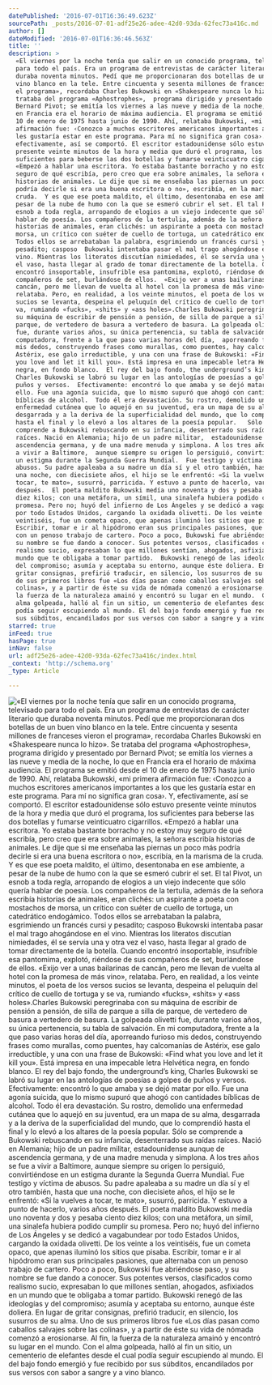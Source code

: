 ```yaml
---
datePublished: '2016-07-01T16:36:49.623Z'
sourcePath: _posts/2016-07-01-adf25e26-adee-42d0-93da-62fec73a416c.md
author: []
dateModified: '2016-07-01T16:36:46.563Z'
title: ''
description: >
  «El viernes por la noche tenía que salir en un conocido programa, televisado
  para todo el país. Era un programa de entrevistas de carácter literario que
  duraba noventa minutos. Pedí que me proporcionaran dos botellas de un buen
  vino blanco en la tele. Entre cincuenta y sesenta millones de franceses vieron
  el programa», recordaba Charles Bukowski en «Shakespeare nunca lo hizo».  Se
  trataba del programa «Aphostrophes»,  programa dirigido y presentado por
  Bernard Pivot; se emitía los viernes a las nueve y media de la noche, lo que
  en Francia era el horario de máxima audiencia. El programa se emitió desde el
  10 de enero de 1975 hasta junio de 1990. Ahí, relataba Bukowski, «mi primera
  afirmación fue: ‹Conozco a muchos escritores americanos importantes a los que
  les gustaría estar en este programa. Para mí no significa gran cosa›. Y,
  efectivamente, así se comportó. El escritor estadounidense sólo estuvo
  presente veinte minutos de la hora y media que duró el programa, los
  suficientes para beberse las dos botellas y fumarse veinticuatro cigarrillos. 
  «Empezó a hablar una escritora. Yo estaba bastante borracho y no estoy muy
  seguro de qué escribía, pero creo que era sobre animales, la señora escribía
  historias de animales. Le dije que si me enseñaba las piernas un poco más
  podría decirle si era una buena escritora o no», escribía, en la marisma de la
  cruda.  Y es que ese poeta maldito, el último, desentonaba en ese ambiente, a
  pesar de la nube de humo con la que se esmeró cubrir el set. El tal Pivot, un
  esnob a toda regla, arropando de elogios a un viejo indecente que sólo quería
  hablar de poesía. Los compañeros de la tertulia, además de la señora escribía
  historias de animales, eran clichés: un aspirante a poeta con mostachos de
  morsa, un crítico con suéter de cuello de tortuga, un catedrático endogámico.
  Todos ellos se arrebataban la palabra, esgrimiendo un francés cursi y
  pesadito; casposo  Bukowski intentaba pasar el mal trago ahogándose en el
  vino. Mientras los literatos discutían nimiedades, él se servía una y otra vez
  el vaso, hasta llegar al grado de tomar directamente de la botella. Cuando
  encontró insoportable, insufrible esa pantomima, explotó, riéndose de sus
  compañeros de set, burlándose de ellos.  «Exijo ver a unas bailarinas de
  cancán, pero me llevan de vuelta al hotel con la promesa de más vino»,
  relataba. Pero, en realidad, a los veinte minutos, el poeta de los versos
  sucios se levanta, despeina el peluquín del crítico de cuello de tortuga y se
  va, rumiando «fucks», «shits» y «ass holes».Charles Bukowski peregrinaba con
  su máquina de escribir de pensión a pensión, de silla de parque a silla de
  parque, de vertedero de basura a vertedero de basura. La golpeada olivetti
  fue, durante varios años, su única pertenencia, su tabla de salvación. En mi
  computadora, frente a la que paso varias horas del día,  aporreando furioso
  mis dedos, construyendo frases como murallas, como puentes, hay calcomanías de
  Astérix, ese galo irreductible, y una con una frase de Bukowski: «Find what
  you love and let it kill you». Está impresa en una impecable letra Helvética
  negra, en fondo blanco.  El rey del bajo fondo, the underground’s king, 
  Charles Bukowski se labró su lugar en las antologías de poesías a golpes de
  puños y versos.  Efectivamente: encontró lo que amaba y se dejó matar por
  ello. Fue una agonía suicida, que lo mismo supuró que ahogó con cantidades
  bíblicas de alcohol.  Todo él era devastación. Su rostro, demolido una
  enfermedad cutánea que lo aquejó en su juventud, era un mapa de su alma,
  desgarrada y a la deriva de la superficialidad del mundo, que lo comprendió
  hasta el final y lo elevó a los altares de la poesía popular.   Sólo se
  comprende a Bukowski rebuscando en su infancia, desenterrado sus raídas
  raíces. Nació en Alemania; hijo de un padre militar,  estadounidense aunque de
  ascendencia germana, y de una madre menuda y simplona. A los tres años se fue
  a vivir a Baltimore,  aunque siempre su origen lo persiguió, convirtiéndose en
  un estigma durante la Segunda Guerra Mundial.  Fue testigo y víctima de
  abusos. Su padre apaleaba a su madre un día sí y el otro también, hasta que
  una noche, con diecisiete años, el hijo se le enfrentó: «Si la vuelves a
  tocar, te mato», susurró, parricida. Y estuvo a punto de hacerlo, varios años
  después.  El poeta maldito Bukowski medía uno noventa y dos y pesaba ciento
  diez kilos; con una metáfora, un símil, una sinalefa hubiera podido cumplir su
  promesa. Pero no; huyó del infierno de Los Ángeles y se dedicó a vagabundear
  por todo Estados Unidos, cargando la oxidada olivetti. De los veinte a los
  veintiséis, fue un cometa opaco, que apenas iluminó los sitios que pisaba.
  Escribir, tomar e ir al hipódromo eran sus principales pasiones, que alternaba
  con un penoso trabajo de cartero. Poco a poco, Bukowski fue abriéndose paso, y
  su nombre se fue dando a conocer. Sus potentes versos, clasificados como
  realismo sucio, expresaban lo que millones sentían, ahogados, asfixiados en un
  mundo que te obligaba a tomar partido.  Bukowski renegó de las ideologías y
  del compromiso; asumía y aceptaba su entorno, aunque éste doliera. En lugar de
  gritar consignas, prefirió traducir, en silencio, los susurros de su alma. Uno
  de sus primeros libros fue «Los días pasan como caballos salvajes sobre las
  colinas», y a partir de éste su vida de nómada comenzó a erosionarse. Al fin,
  la fuerza de la naturaleza amainó y encontró su lugar en el mundo.  Con el
  alma golpeada, halló al fin un sitio, un cementerio de elefantes desde el cual
  podía seguir escupiendo al mundo. El del bajo fondo emergió y fue recibido por
  sus súbditos, encandilados por sus versos con sabor a sangre y a vino blanco. 
starred: true
inFeed: true
hasPage: true
inNav: false
url: adf25e26-adee-42d0-93da-62fec73a416c/index.html
_context: 'http://schema.org'
_type: Article

---
```

![«El viernes por la noche tenía que salir en un conocido programa, televisado para todo el país. Era un programa de entrevistas de carácter literario que duraba noventa minutos. Pedí que me proporcionaran dos botellas de un buen vino blanco en la tele. Entre cincuenta y sesenta millones de franceses vieron el programa», recordaba Charles Bukowski en «Shakespeare nunca lo hizo».  Se trataba del programa «Aphostrophes»,  programa dirigido y presentado por Bernard Pivot; se emitía los viernes a las nueve y media de la noche, lo que en Francia era el horario de máxima audiencia. El programa se emitió desde el 10 de enero de 1975 hasta junio de 1990. Ahí, relataba Bukowski, «mi primera afirmación fue: ‹Conozco a muchos escritores americanos importantes a los que les gustaría estar en este programa. Para mí no significa gran cosa›. Y, efectivamente, así se comportó. El escritor estadounidense sólo estuvo presente veinte minutos de la hora y media que duró el programa, los suficientes para beberse las dos botellas y fumarse veinticuatro cigarrillos.  «Empezó a hablar una escritora. Yo estaba bastante borracho y no estoy muy seguro de qué escribía, pero creo que era sobre animales, la señora escribía historias de animales. Le dije que si me enseñaba las piernas un poco más podría decirle si era una buena escritora o no», escribía, en la marisma de la cruda.  Y es que ese poeta maldito, el último, desentonaba en ese ambiente, a pesar de la nube de humo con la que se esmeró cubrir el set. El tal Pivot, un esnob a toda regla, arropando de elogios a un viejo indecente que sólo quería hablar de poesía. Los compañeros de la tertulia, además de la señora escribía historias de animales, eran clichés: un aspirante a poeta con mostachos de morsa, un crítico con suéter de cuello de tortuga, un catedrático endogámico. Todos ellos se arrebataban la palabra, esgrimiendo un francés cursi y pesadito; casposo  Bukowski intentaba pasar el mal trago ahogándose en el vino. Mientras los literatos discutían nimiedades, él se servía una y otra vez el vaso, hasta llegar al grado de tomar directamente de la botella. Cuando encontró insoportable, insufrible esa pantomima, explotó, riéndose de sus compañeros de set, burlándose de ellos.  «Exijo ver a unas bailarinas de cancán, pero me llevan de vuelta al hotel con la promesa de más vino», relataba. Pero, en realidad, a los veinte minutos, el poeta de los versos sucios se levanta, despeina el peluquín del crítico de cuello de tortuga y se va, rumiando «fucks», «shits» y «ass holes».Charles Bukowski peregrinaba con su máquina de escribir de pensión a pensión, de silla de parque a silla de parque, de vertedero de basura a vertedero de basura. La golpeada olivetti fue, durante varios años, su única pertenencia, su tabla de salvación. En mi computadora, frente a la que paso varias horas del día,  aporreando furioso mis dedos, construyendo frases como murallas, como puentes, hay calcomanías de Astérix, ese galo irreductible, y una con una frase de Bukowski: «Find what you love and let it kill you». Está impresa en una impecable letra Helvética negra, en fondo blanco.  El rey del bajo fondo, the underground’s king,  Charles Bukowski se labró su lugar en las antologías de poesías a golpes de puños y versos.  Efectivamente: encontró lo que amaba y se dejó matar por ello. Fue una agonía suicida, que lo mismo supuró que ahogó con cantidades bíblicas de alcohol.  Todo él era devastación. Su rostro, demolido una enfermedad cutánea que lo aquejó en su juventud, era un mapa de su alma, desgarrada y a la deriva de la superficialidad del mundo, que lo comprendió hasta el final y lo elevó a los altares de la poesía popular.   Sólo se comprende a Bukowski rebuscando en su infancia, desenterrado sus raídas raíces. Nació en Alemania; hijo de un padre militar,  estadounidense aunque de ascendencia germana, y de una madre menuda y simplona. A los tres años se fue a vivir a Baltimore,  aunque siempre su origen lo persiguió, convirtiéndose en un estigma durante la Segunda Guerra Mundial.  Fue testigo y víctima de abusos. Su padre apaleaba a su madre un día sí y el otro también, hasta que una noche, con diecisiete años, el hijo se le enfrentó: «Si la vuelves a tocar, te mato», susurró, parricida. Y estuvo a punto de hacerlo, varios años después.  El poeta maldito Bukowski medía uno noventa y dos y pesaba ciento diez kilos; con una metáfora, un símil, una sinalefa hubiera podido cumplir su promesa. Pero no; huyó del infierno de Los Ángeles y se dedicó a vagabundear por todo Estados Unidos, cargando la oxidada olivetti. De los veinte a los veintiséis, fue un cometa opaco, que apenas iluminó los sitios que pisaba. Escribir, tomar e ir al hipódromo eran sus principales pasiones, que alternaba con un penoso trabajo de cartero. Poco a poco, Bukowski fue abriéndose paso, y su nombre se fue dando a conocer. Sus potentes versos, clasificados como realismo sucio, expresaban lo que millones sentían, ahogados, asfixiados en un mundo que te obligaba a tomar partido.  Bukowski renegó de las ideologías y del compromiso; asumía y aceptaba su entorno, aunque éste doliera. En lugar de gritar consignas, prefirió traducir, en silencio, los susurros de su alma. Uno de sus primeros libros fue «Los días pasan como caballos salvajes sobre las colinas», y a partir de éste su vida de nómada comenzó a erosionarse. Al fin, la fuerza de la naturaleza amainó y encontró su lugar en el mundo.  Con el alma golpeada, halló al fin un sitio, un cementerio de elefantes desde el cual podía seguir escupiendo al mundo. El del bajo fondo emergió y fue recibido por sus súbditos, encandilados por sus versos con sabor a sangre y a vino blanco. 
](https://the-grid-user-content.s3-us-west-2.amazonaws.com/d528cae1-a722-4e56-a354-cba892597125.jpg)